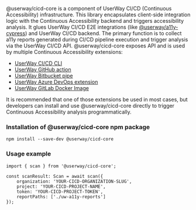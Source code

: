 @userway/cicd-core is a component of UserWay CI/CD (Continuous Accessibility) infrastructure.
This library encapsulates client-side integration logic with the Continuous Accessibility backend and triggers accessibility analysis.
It glues UserWay CI/CD E2E integrations (like [@userway/a11y-cypress](https://www.npmjs.com/package/@userway/a11y-cypress)) and UserWay CI/CD backend.
The primary function is to collect a11y reports generated during CI/CD pipeline execution and trigger analysis via the UserWay CI/CD API.
@userway/cicd-core exposes API and is used by multiple Continuous Accessibility extensions:

- [UserWay CI/CD CLI](https://www.npmjs.com/package/@userway/cicd-cli)
- [UserWay GitHub action](https://github.com/UserWayOrg/cicd-action)
- [UserWay Bitbucket pipe](https://bitbucket.org/product/features/pipelines/integrations?search=user&p=userway/cicd-bitbucket)
- [UserWay Azure DevOps extension](https://marketplace.visualstudio.com/items?itemName=Userway.ContinuousAccessibility)
- [UserWay GitLab Docker Image](https://hub.docker.com/repository/docker/userway/cicd-gitlab/general)

It is recommended that one of those extensions be used in most cases, but developers can install and use @userway/cicd-core directly to trigger Continuous Accessibility analysis programmatically.

### Installation of @userway/cicd-core npm package
```
npm install --save-dev @userway/cicd-core
```

### Usage example
```
import { scan } from '@userway/cicd-core';

const scanResult: Scan = await scan({
    organization: 'YOUR-CICD-ORGANIZATION-SLUG',
    project: 'YOUR-CICD-PROJECT-NAME',
    token: 'YOUR-CICD-PROJECT-TOKEN',
    reportPaths: ['./uw-a11y-reports']
});
```
